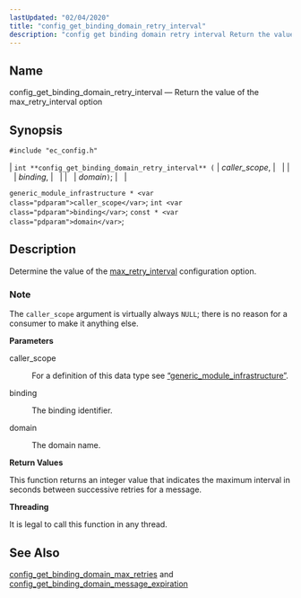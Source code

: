 ```yaml
---
lastUpdated: "02/04/2020"
title: "config_get_binding_domain_retry_interval"
description: "config get binding domain retry interval Return the value of the max retry interval option int config get binding domain retry interval caller scope binding domain generic module infrastructure caller scope int binding const domain Determine the value of the max retry interval configuration option The caller scope argument is..."
---
```


<a name="apis.config_get_binding_domain_retry_interval"></a> 
## Name

config_get_binding_domain_retry_interval — Return the value of the max_retry_interval option

## Synopsis

`#include "ec_config.h"`

| `int **config_get_binding_domain_retry_interval** (` | <var class="pdparam">caller_scope</var>, |   |
|   | <var class="pdparam">binding</var>, |   |
|   | <var class="pdparam">domain</var>`)`; |   |

`generic_module_infrastructure * <var class="pdparam">caller_scope</var>`;
`int <var class="pdparam">binding</var>`;
`const * <var class="pdparam">domain</var>`;<a name="idp48610944"></a> 
## Description

Determine the value of the [max_retry_interval](/momentum/3/3-reference/3-reference-conf-ref-max-retry-interval) configuration option.

### Note

The `caller_scope` argument is virtually always `NULL`; there is no reason for a consumer to make it anything else.

**<a name="idp48614832"></a> Parameters**

<dl class="variablelist">

<dt>caller_scope</dt>

<dd>

For a definition of this data type see [“generic_module_infrastructure”](/momentum/3/3-api/structs-generic-module-infrastructure).

</dd>

<dt>binding</dt>

<dd>

The binding identifier.

</dd>

<dt>domain</dt>

<dd>

The domain name.

</dd>

</dl>

**<a name="idp48621840"></a> Return Values**

This function returns an integer value that indicates the maximum interval in seconds between successive retries for a message.

**<a name="idp48622864"></a> Threading**

It is legal to call this function in any thread.

<a name="idp48623968"></a> 
## See Also

[config_get_binding_domain_max_retries](/momentum/3/3-api/apis-config-get-binding-domain-max-retries) and [config_get_binding_domain_message_expiration](/momentum/3/3-api/apis-config-get-binding-domain-message-expiration)